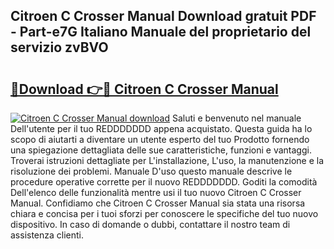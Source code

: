 ## Citroen C Crosser Manual Download gratuit PDF - Part-e7G Italiano Manuale del proprietario del servizio zvBVO

# <h2><a href="http://dfekr1f.blite.top/?on=Citroen+C+Crosser+Manual">🔗Download 👉🔴 Citroen C Crosser Manual</a></h2>

[![Citroen C Crosser Manual download](https://i.imgur.com/lujVjoI.png)](http://dfekr1f.blite.top/?on=Citroen+C+Crosser+Manual)
Saluti e benvenuto nel manuale Dell'utente per il tuo REDDDDDDD appena acquistato. Questa guida ha lo scopo di aiutarti a diventare un utente esperto del tuo Prodotto fornendo una spiegazione dettagliata delle sue caratteristiche, funzioni e vantaggi. Troverai istruzioni dettagliate per L'installazione, L'uso, la manutenzione e la risoluzione dei problemi. Manuale D'uso questo manuale descrive le procedure operative corrette per il nuovo REDDDDDDD. Goditi la comodità Dell'elenco delle funzionalità mentre usi il tuo nuovo Citroen C Crosser Manual. Confidiamo che Citroen C Crosser Manual sia stata una risorsa chiara e concisa per i tuoi sforzi per conoscere le specifiche del tuo nuovo dispositivo. In caso di domande o dubbi, contattare il nostro team di assistenza clienti.
